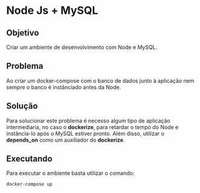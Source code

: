 # Node Js + MySQL 

## Objetivo

Criar um ambiente de desenvolvimento com Node e MySQL.

## Problema

Ao criar um docker-compose com o banco de dados junto à aplicação nem sempre o banco é instânciado antes da Node.

## Solução

Para solucionar este problema é necesso algum tipo de aplicação intermediaria, no caso o **dockerize**, para retardar o tempo do Node e instância-lo após o MySQL estiver pronto. Além disso, utilizar o **depends_on** como um auxiliador do **dockerize**.

## Executando

Para executar o ambiente basta utilizar o comando:

```bash
docker-compose up
```